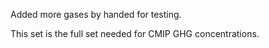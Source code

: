 Added more gases by handed for testing.

This set is the full set needed for CMIP GHG concentrations.
